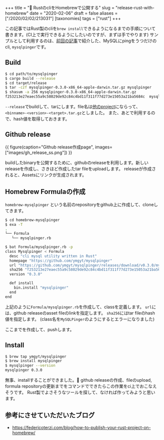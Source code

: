 +++
title = "🍺 RustのcliをHomebrewで公開する"
slug = "release-rust-with-homebrew"
date = "2020-02-06"
draft = false
aliases = ["/2020/02/02/213031"]
[taxonomies]
tags = ["rust"]
+++

この記事ではRust製のcliを`brew install`できるようになるまでの手順について書きます。(CI上で実行できるようにしたいのですが、まずは手でやります)
サンプルとして利用するのは、[前回の記事](https://blog.ymgyt.io/entry/2020/02/02/213031)で紹介した、MySQLにpingをうつだけのcli, `mysqlpinger`です。


## Build

```bash
$ cd path/to/mysqlpinger
$ cargo build --release
$ cd target/release
$ tar -czf mysqlpinger-0.3.0-x86_64-apple-darwin.tar.gz mysqlpinger
$ shasum -a 256 mysqlpinger-0.3.0-x86_64-apple-darwin.tar.gz
f253213e27eaec55a9c58029de92c84c4bd11f311f77d273e15053a21ba5684c  mysqlpinger-0.3.0-x86_64-apple-darwin.tar.gz
```

`--release`でbuildして、tarにします。file名は[他のproject](https://github.com/BurntSushi/ripgrep/releases/tag/11.0.2)にならって、`<binname>-<version>-<target>.tar.gz`としました。
また、あとで利用するので、hash値を取得しておきます。


## Github release

{{ figure(caption="Github release作成page", images=["images/gh_release_ss.png"]) }}

buildしたbinaryを公開するために、githubのreleaseを利用します。新しいreleaseを作成し、さきほど作成したtar fileをuploadします。
releaseが作成されると、Assetsにリンクが生成されます。



## Homebrew Formulaの作成

`homebrew-mysqlpinger` という名前のrepositoryをgithub上に作成して、cloneしてきます。

```sh
$ cd homebrew-mysqlpinger
$ exa -T
.
└── Formula
   └── mysqlpinger.rb

$ bat Formula/mysqlpinger.rb -p
class Mysqlpinger < Formula
  desc "cli mysql utility written in Rust"
  homepage "https://github.com/ymgyt/mysqlpinger"
  url "https://github.com/ymgyt/mysqlpinger/releases/download/v0.3.0/mysqlpinger-0.3.0-x86_64-apple-darwin.tar.gz"
  sha256 "f253213e27eaec55a9c58029de92c84c4bd11f311f77d273e15053a21ba5684c"
  version "0.3.0"

  def install
    bin.install "mysqlpinger"
  end
end
```

上記のように`Formula/mysqlpinger.rb`を作成して、classを定義します。
`url`には、github releaseのasset fileのlinkを指定します。
`sha256`にはtar fileのhash値を指定します。
(class名を`MySQLPinger`のようにするとエラーになりました)

ここまでを作成して、pushします。

## Install

```sh
$ brew tap ymgyt/mysqlpinger
$ brew install mysqlpinger
$ mysqlpinger --version
mysqlpinger 0.3.0
```

無事、installすることができました。🎉
github releaseの作成、fileのupload, formula repositoryの更新までをコマンドでできたらこの作業をci上でおこなえそうです。
Rust製でよさそうなツールを探して、なければ作ってみようと思います。


## 参考にさせていただいたブログ

* https://federicoterzi.com/blog/how-to-publish-your-rust-project-on-homebrew/
